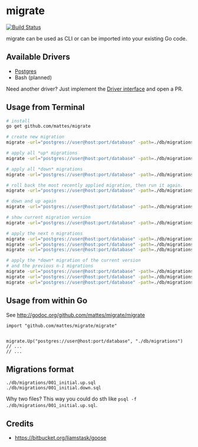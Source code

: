 # migrate

[![Build Status](https://travis-ci.org/mattes/migrate.svg?branch=master)](https://travis-ci.org/mattes/migrate)

migrate can be used as CLI or can be imported into your existing Go code.


## Available Drivers

 * [Postgres](https://github.com/mattes/migrate/tree/master/driver/postgres)
 * Bash (planned)

Need another driver? Just implement the [Driver interface](http://godoc.org/github.com/mattes/migrate/driver#Driver) and open a PR.


## Usage from Terminal

```bash
# install
go get github.com/mattes/migrate

# create new migration
migrate -url="postgres://user@host:port/database" -path=./db/migrations create

# apply all *up* migrations
migrate -url="postgres://user@host:port/database" -path=./db/migrations up

# apply all *down* migrations
migrate -url="postgres://user@host:port/database" -path=./db/migrations down

# roll back the most recently applied migration, then run it again.
migrate -url="postgres://user@host:port/database" -path=./db/migrations redo

# down and up again
migrate -url="postgres://user@host:port/database" -path=./db/migrations reset

# show current migration version
migrate -url="postgres://user@host:port/database" -path=./db/migrations version

# apply the next n migrations
migrate -url="postgres://user@host:port/database" -path=./db/migrations migrate +1
migrate -url="postgres://user@host:port/database" -path=./db/migrations migrate +2
migrate -url="postgres://user@host:port/database" -path=./db/migrations migrate +n

# apply the *down* migration of the current version 
# and the previous n-1 migrations
migrate -url="postgres://user@host:port/database" -path=./db/migrations migrate -1
migrate -url="postgres://user@host:port/database" -path=./db/migrations migrate -2
migrate -url="postgres://user@host:port/database" -path=./db/migrations migrate -n
```


## Usage from within Go

See http://godoc.org/github.com/mattes/migrate/migrate

```golang
import "github.com/mattes/migrate/migrate"


migrate.Up("postgres://user@host:port/database", "./db/migrations")
// ... 
// ... 
```

## Migrations format

```
./db/migrations/001_initial.up.sql
./db/migrations/001_initial.down.sql
```

Why two files? This way you could do sth like ``psql -f ./db/migrations/001_initial.up.sql``.


## Credits

 * https://bitbucket.org/liamstask/goose